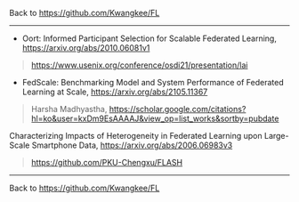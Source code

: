 Back to https://github.com/Kwangkee/FL
***



- Oort: Informed Participant Selection for Scalable Federated Learning, https://arxiv.org/abs/2010.06081v1
>https://www.usenix.org/conference/osdi21/presentation/lai   

- FedScale: Benchmarking Model and System Performance of Federated Learning at Scale, https://arxiv.org/abs/2105.11367
> Harsha Madhyastha, https://scholar.google.com/citations?hl=ko&user=kxDm9EsAAAAJ&view_op=list_works&sortby=pubdate 

Characterizing Impacts of Heterogeneity in Federated Learning upon Large-Scale Smartphone Data, https://arxiv.org/abs/2006.06983v3
>https://github.com/PKU-Chengxu/FLASH  


***
Back to https://github.com/Kwangkee/FL
